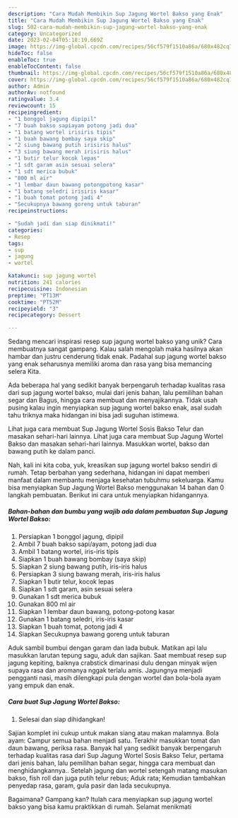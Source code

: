 ```yaml
---
description: "Cara Mudah Membikin Sup Jagung Wortel Bakso yang Enak"
title: "Cara Mudah Membikin Sup Jagung Wortel Bakso yang Enak"
slug: 502-cara-mudah-membikin-sup-jagung-wortel-bakso-yang-enak
category: Uncategorized
date: 2023-02-04T05:18:19.669Z
image: https://img-global.cpcdn.com/recipes/56cf579f1510a86a/680x482cq70/sup-jagung-wortel-bakso-foto-resep-utama.jpg
hideToc: false
enableToc: true
enableTocContent: false
thumbnail: https://img-global.cpcdn.com/recipes/56cf579f1510a86a/680x482cq70/sup-jagung-wortel-bakso-foto-resep-utama.jpg
cover: https://img-global.cpcdn.com/recipes/56cf579f1510a86a/680x482cq70/sup-jagung-wortel-bakso-foto-resep-utama.jpg
author: Admin
authorAv: notfound
ratingvalue: 3.4
reviewcount: 15
recipeingredient:
- "1 bonggol jagung dipipil"
- "7 buah bakso sapiayam potong jadi dua"
- "1 batang wortel irisiris tipis"
- "1 buah bawang bombay saya skip"
- "2 siung bawang putih irisiris halus"
- "3 siung bawang merah irisiris halus"
- "1 butir telur kocok lepas"
- "1 sdt garam asin sesuai selera"
- "1 sdt merica bubuk"
- "800 ml air"
- "1 lembar daun bawang potongpotong kasar"
- "1 batang seledri irisiris kasar"
- "1 buah tomat potong jadi 4"
- "Secukupnya bawang goreng untuk taburan"
recipeinstructions:

- "Sudah jadi dan siap dinikmati!"
categories:
- Resep
tags:
- sup
- jagung
- wortel

katakunci: sup jagung wortel 
nutrition: 241 calories
recipecuisine: Indonesian
preptime: "PT13M"
cooktime: "PT52M"
recipeyield: "3"
recipecategory: Dessert

---
```





Sedang mencari inspirasi resep sup jagung wortel bakso yang unik? Cara membuatnya sangat gampang. Kalau salah mengolah maka hasilnya akan hambar dan justru cenderung tidak enak. Padahal sup jagung wortel bakso yang enak seharusnya memiliki aroma dan rasa yang bisa memancing selera Kita.





Ada beberapa hal yang sedikit banyak berpengaruh terhadap kualitas rasa dari sup jagung wortel bakso, mulai dari jenis bahan, lalu pemilihan bahan segar dan Bagus, hingga cara membuat dan menyajikannya. Tidak usah pusing kalau ingin menyiapkan sup jagung wortel bakso enak,      asal sudah tahu triknya maka hidangan ini bisa jadi suguhan istimewa.














Lihat juga cara membuat Sup Jagung Wortel Sosis Bakso Telur dan masakan sehari-hari lainnya. Lihat juga cara membuat Sup Jagung Wortel Bakso dan masakan sehari-hari lainnya. Masukkan wortel, bakso dan bawang putih ke dalam panci.






Nah, kali ini kita coba, yuk, kreasikan sup jagung wortel bakso sendiri di rumah. Tetap berbahan yang sederhana, hidangan ini dapat memberi manfaat dalam membantu menjaga kesehatan tubuhmu sekeluarga. Kamu bisa menyiapkan Sup Jagung Wortel Bakso menggunakan 14 bahan dan 0 langkah pembuatan. Berikut ini cara untuk menyiapkan hidangannya.

<!--inarticleads1-->

##### Bahan-bahan dan bumbu yang wajib ada dalam pembuatan Sup Jagung Wortel Bakso:

1. Persiapkan 1 bonggol jagung, dipipil
1. Ambil 7 buah bakso sapi/ayam, potong jadi dua
1. Ambil 1 batang wortel, iris-iris tipis
1. Siapkan 1 buah bawang bombay (saya skip)
1. Siapkan 2 siung bawang putih, iris-iris halus
1. Persiapkan 3 siung bawang merah, iris-iris halus
1. Siapkan 1 butir telur, kocok lepas
1. Siapkan 1 sdt garam, asin sesuai selera
1. Gunakan 1 sdt merica bubuk
1. Gunakan 800 ml air
1. Siapkan 1 lembar daun bawang, potong-potong kasar
1. Gunakan 1 batang seledri, iris-iris kasar
1. Siapkan 1 buah tomat, potong jadi 4
1. Siapkan Secukupnya bawang goreng untuk taburan


Aduk sambil bumbui dengan garam dan lada bubuk. Matikan api lalu masukkan larutan tepung sagu, aduk dan sajikan. Saat membuat resep sup jagung kepiting, baiknya crabstick dimarinasi dulu dengan minyak wijen supaya rasa dan aromanya nggak terlalu amis. Jagungnya menjadi pengganti nasi, masih dilengkapi pula dengan wortel dan bola-bola ayam yang empuk dan enak. 

<!--inarticleads2-->

##### Cara buat Sup Jagung Wortel Bakso:


1. Selesai dan siap dihidangkan!

Sajian komplet ini cukup untuk makan siang atau makan malamnya. Bola ayam: Campur semua bahan menjadi satu. Terakhir masukkan tomat dan daun bawang, periksa rasa. Banyak hal yang sedikit banyak berpengaruh terhadap kualitas rasa dari Sup Jagung Wortel Sosis Bakso Telur, pertama dari jenis bahan, lalu pemilihan bahan segar, hingga cara membuat dan menghidangkannya.. Setelah jagung dan wortel setengah matang masukan bakso, fish roll dan juga putih telur rebus; Aduk rata; Kemudian tambahkan penyedap rasa, garam, gula pasir dan lada secukupnya. 

Bagaimana? Gampang kan? Itulah cara menyiapkan sup jagung wortel bakso yang bisa kamu praktikkan di rumah. Selamat menikmati
